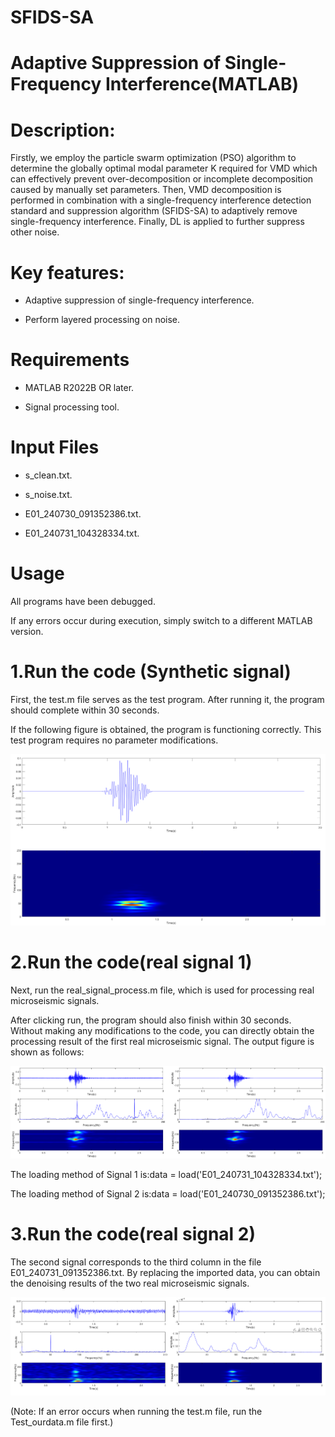 # SFIDS-SA
# Adaptive Suppression of Single-Frequency Interference(MATLAB)

# Description:

Firstly, we employ the particle swarm optimization (PSO) algorithm to determine the globally optimal modal parameter K required for VMD which can effectively prevent over-decomposition or incomplete decomposition caused by manually set parameters. Then, VMD decomposition is performed in combination with a single-frequency interference detection standard and suppression algorithm (SFIDS-SA) to adaptively remove single-frequency interference. Finally, DL is applied to further suppress other noise.

# Key features:

* Adaptive suppression of single-frequency interference.

* Perform layered processing on noise.

# Requirements

* MATLAB R2022B OR later.

* Signal processing tool.

# Input Files

* s_clean.txt.

* s_noise.txt.

* E01_240730_091352386.txt.

* E01_240731_104328334.txt.

# Usage

All programs have been debugged. 

If any errors occur during execution, simply switch to a different MATLAB version.

# 1.Run the code (Synthetic signal)

First, the test.m file serves as the test program. After running it, the program should complete within 30 seconds. 


If the following figure is obtained, the program is functioning correctly. This test program requires no parameter modifications.

![picture1](./picture/picture1.png)

# 2.Run the code(real signal 1)

Next, run the real_signal_process.m file, which is used for processing real microseismic signals. 

After clicking run, the program should also finish within 30 seconds. Without making any modifications to the code, you can directly obtain the processing result of the first real microseismic signal. 
The output figure is shown as follows:

![picture2](./picture/picture2.png)

The loading method of Signal 1 is:data = load('E01_240731_104328334.txt'); 

The loading method of Signal 2 is:data = load('E01_240730_091352386.txt');

# 3.Run the code(real signal 2)

The second signal corresponds to the third column in the file E01_240731_091352386.txt. By replacing the imported data, you can obtain the denoising results of the two real microseismic signals.

![picture3](./picture/picture3.png)

(Note: If an error occurs when running the test.m file, run the Test_ourdata.m file first.)
